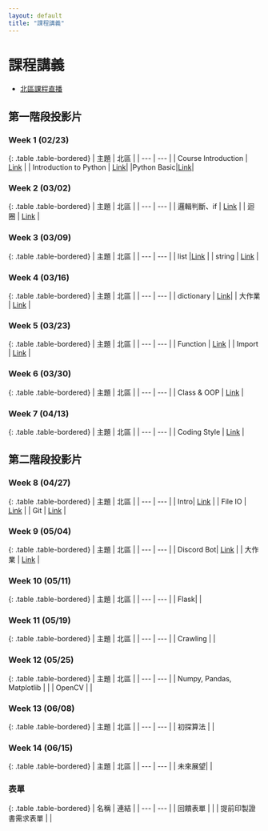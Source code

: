 ```yaml
---
layout: default
title: "課程講義"
---
```

# 課程講義

- [北區課程直播](https://youtube.com/playlist?list=PLp5kjMAmhp-8Vz7RQAR5o0JDF5ffAxw1g&feature=shared)

## 第一階段投影片

### Week 1 (02/23)

{: .table .table-bordered}
| 主題 | 北區 |
| --- | --- |
| Course Introduction | [Link](https://drive.google.com/file/d/1bnI2FwYh2IDpcoNb9SZK39z85v3aKcaR/view?usp=sharing) |
| Introduction to Python | [Link](https://www.canva.com/design/DAGfhj3B4cA/j723WifliPhfaiN29ETEaA/view?utm_content=DAGfhj3B4cA&utm_campaign=designshare&utm_medium=link2&utm_source=uniquelinks&utlId=h33ea3b7ec7)|
|Python Basic|[Link](https://hackmd.io/@gary940610/2025-sprout-python-basic)|

### Week 2 (03/02)

{: .table .table-bordered}
| 主題 | 北區 |
| --- | --- |
| 邏輯判斷、if | [Link](https://drive.google.com/file/d/14ykQ4lvahx66la11habQmhBVb-tZIAN2/view?usp=sharing) |
| 迴圈 | [Link](https://hackmd.io/@gary940610/python-loop) |

### Week 3 (03/09)

{: .table .table-bordered}
| 主題 | 北區 |
| --- | --- |
| list |[Link](https://drive.google.com/file/d/11YT62DoDGpCYj1txBcfPKr9R4rijQWPO/view?usp=drive_link) |
| string | [Link](https://hackmd.io/@onion0905/r1cbJAIjyg) |

### Week 4 (03/16)

{: .table .table-bordered}
| 主題 | 北區 |
| --- | --- |
| dictionary | [Link](https://drive.google.com/file/d/1FJItoWj6jn2DtVffA8-PIeuP_h1rTZHb/view?usp=drive_link)|
| 大作業 | [Link](https://hackmd.io/@howardhsuuu/r1BY4voo1e) |

### Week 5 (03/23)

{: .table .table-bordered}
| 主題 | 北區 |
| --- | --- |
| Function | [Link](https://hackmd.io/@b4N1BFEqTjixRQ6KKLx0qw/HJeSwgnhkl) |
| Import | [Link](https://drive.google.com/file/d/1rLZqChd6rHLYqI_HXzWZi9Cc7kEl0ZBF/view?usp=sharing) |

### Week 6 (03/30)

{: .table .table-bordered}
| 主題 | 北區 |
| --- | --- |
| Class & OOP | [Link](https://drive.google.com/file/d/1O8VYkzBo5waekkDflRQQeyzgr5DL4PVj/view?usp=sharing) |

### Week 7 (04/13)

{: .table .table-bordered}
| 主題 | 北區 |
| --- | --- |
| Coding Style | [Link](https://www.canva.com/design/DAGkB9s4d0c/vD03wEdNszq3sPMR4Ep6YA/view?utm_content=DAGkB9s4d0c&utm_campaign=designshare&utm_medium=link2&utm_source=uniquelinks&utlId=hd5f3e5ca6d) |

## 第二階段投影片

### Week 8 (04/27)

{: .table .table-bordered}
| 主題 | 北區 |
| --- | --- |
| Intro| [Link](https://docs.google.com/presentation/d/1r9fQrcxwRuTHnGWT03hvURFfFEvlrENS/edit?usp=sharing&ouid=109332966886639328335&rtpof=true&sd=true) |
| File IO | [Link](https://hackmd.io/@onion0905/ryDq3XKJge) |
| Git | [Link](https://www.canva.com/design/DAGldCMIrME/xfb0pLh_yDUa1oyynd598A/view?utm_content=DAGldCMIrME&utm_campaign=designshare&utm_medium=link2&utm_source=uniquelinks&utlId=h15e79f1881) |

### Week 9 (05/04)

{: .table .table-bordered}
| 主題 | 北區 |
| --- | --- |
| Discord Bot| [Link](https://drive.google.com/file/d/1uUbY19kw36rYH5reMljg35moXiCZs61V/view?usp=sharing) |
| 大作業 | [Link](https://hackmd.io/@gary940610/sprout2025hw2-discord_bot) |

### Week 10 (05/11)

{: .table .table-bordered}
| 主題 | 北區 |
| --- | --- |
| Flask|  |

### Week 11 (05/19)

{: .table .table-bordered}
| 主題 | 北區 |
| --- | --- |
| Crawling |  |

### Week 12 (05/25)

{: .table .table-bordered}
| 主題 | 北區 |
| --- | --- |
| Numpy, Pandas, Matplotlib | |
| OpenCV	| |

### Week 13 (06/08)

{: .table .table-bordered}
| 主題 | 北區 |
| --- | --- |
| 初探算法 |  |

### Week 14 (06/15)

{: .table .table-bordered}
| 主題 | 北區 |
| --- | --- |
| 未來展望|  |

### 表單

{: .table .table-bordered}
| 名稱 | 連結 |
| --- | --- |
| 回饋表單 |  |
| 提前印製證書需求表單 |  |

